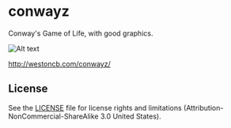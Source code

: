 # conwayz

Conway's Game of Life, with good graphics. 

![Alt text](http://westoncb.com/images/conwayzscreen.png "Screenshot")

http://westoncb.com/conwayz/

## License

See the [LICENSE](LICENSE) file for license rights and limitations (Attribution-NonCommercial-ShareAlike 3.0 United States).
